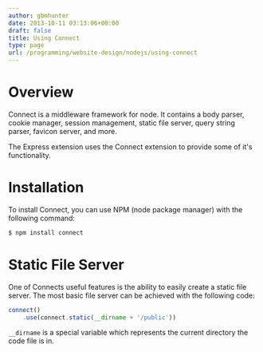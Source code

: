 ```yaml
---
author: gbmhunter
date: 2013-10-11 03:13:06+00:00
draft: false
title: Using Connect
type: page
url: /programming/website-design/nodejs/using-connect
---
```


# Overview

Connect is a middleware framework for node. It contains a body parser, cookie manager, session management, static file server, query string parser, favicon server, and more.

The Express extension uses the Connect extension to provide some of it's functionality.

# Installation

To install Connect, you can use NPM (node package manager) with the following command:

```sh    
$ npm install connect
```

# Static File Server

One of Connects useful features is the ability to easily create a static file server. The most basic file server can be achieved with the following code:

```js    
connect()
    .use(connect.static(__dirname + '/public'))
```

`__dirname` is a special variable which represents the current directory the code file is in.
